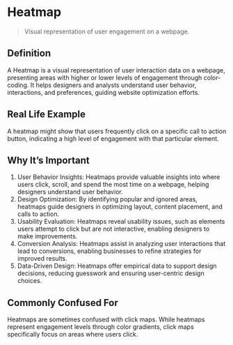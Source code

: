 # Heatmap

>Visual representation of user engagement on a webpage.

## Definition

A Heatmap is a visual representation of user interaction data on a webpage, presenting areas with higher or lower levels of engagement through color-coding. It helps designers and analysts understand user behavior, interactions, and preferences, guiding website optimization efforts.

## Real Life Example

A heatmap might show that users frequently click on a specific call to action button, indicating a high level of engagement with that particular element.

## Why It’s Important

1. User Behavior Insights: Heatmaps provide valuable insights into where users click, scroll, and spend the most time on a webpage, helping designers understand user behavior.
2. Design Optimization: By identifying popular and ignored areas, heatmaps guide designers in optimizing layout, content placement, and calls to action.
3. Usability Evaluation: Heatmaps reveal usability issues, such as elements users attempt to click but are not interactive, enabling designers to make improvements.
4. Conversion Analysis: Heatmaps assist in analyzing user interactions that lead to conversions, enabling businesses to refine strategies for improved results.
5. Data-Driven Design: Heatmaps offer empirical data to support design decisions, reducing guesswork and ensuring user-centric design choices.

## Commonly Confused For

Heatmaps are sometimes confused with click maps. While heatmaps represent engagement levels through color gradients, click maps specifically focus on areas where users click.
